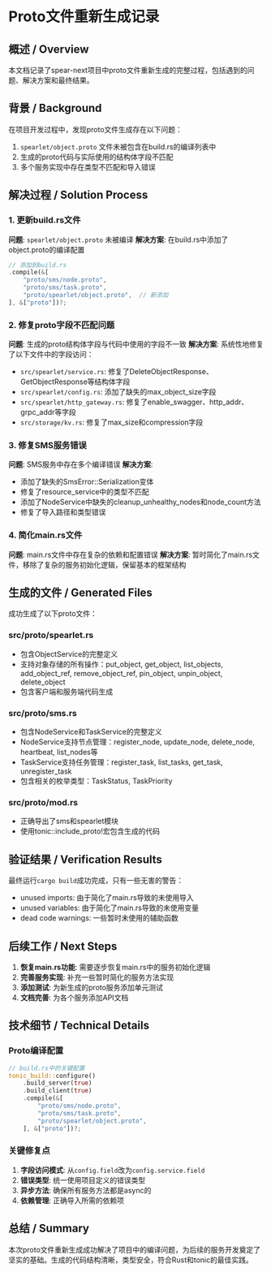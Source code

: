 # Proto文件重新生成记录

## 概述 / Overview

本文档记录了spear-next项目中proto文件重新生成的完整过程，包括遇到的问题、解决方案和最终结果。

## 背景 / Background

在项目开发过程中，发现proto文件生成存在以下问题：
1. `spearlet/object.proto` 文件未被包含在build.rs的编译列表中
2. 生成的proto代码与实际使用的结构体字段不匹配
3. 多个服务实现中存在类型不匹配和导入错误

## 解决过程 / Solution Process

### 1. 更新build.rs文件

**问题**: `spearlet/object.proto` 未被编译
**解决方案**: 在build.rs中添加了object.proto的编译配置

```rust
// 添加到build.rs
.compile(&[
    "proto/sms/node.proto",
    "proto/sms/task.proto", 
    "proto/spearlet/object.proto",  // 新添加
], &["proto"])?;
```

### 2. 修复proto字段不匹配问题

**问题**: 生成的proto结构体字段与代码中使用的字段不一致
**解决方案**: 系统性地修复了以下文件中的字段访问：

- `src/spearlet/service.rs`: 修复了DeleteObjectResponse、GetObjectResponse等结构体字段
- `src/spearlet/config.rs`: 添加了缺失的max_object_size字段
- `src/spearlet/http_gateway.rs`: 修复了enable_swagger、http_addr、grpc_addr等字段
- `src/storage/kv.rs`: 修复了max_size和compression字段

### 3. 修复SMS服务错误

**问题**: SMS服务中存在多个编译错误
**解决方案**:
- 添加了缺失的SmsError::Serialization变体
- 修复了resource_service中的类型不匹配
- 添加了NodeService中缺失的cleanup_unhealthy_nodes和node_count方法
- 修复了导入路径和类型错误

### 4. 简化main.rs文件

**问题**: main.rs文件中存在复杂的依赖和配置错误
**解决方案**: 暂时简化了main.rs文件，移除了复杂的服务初始化逻辑，保留基本的框架结构

## 生成的文件 / Generated Files

成功生成了以下proto文件：

### src/proto/spearlet.rs
- 包含ObjectService的完整定义
- 支持对象存储的所有操作：put_object, get_object, list_objects, add_object_ref, remove_object_ref, pin_object, unpin_object, delete_object
- 包含客户端和服务端代码生成

### src/proto/sms.rs  
- 包含NodeService和TaskService的完整定义
- NodeService支持节点管理：register_node, update_node, delete_node, heartbeat, list_nodes等
- TaskService支持任务管理：register_task, list_tasks, get_task, unregister_task
- 包含相关的枚举类型：TaskStatus, TaskPriority

### src/proto/mod.rs
- 正确导出了sms和spearlet模块
- 使用tonic::include_proto!宏包含生成的代码

## 验证结果 / Verification Results

最终运行`cargo build`成功完成，只有一些无害的警告：
- unused imports: 由于简化了main.rs导致的未使用导入
- unused variables: 由于简化了main.rs导致的未使用变量
- dead code warnings: 一些暂时未使用的辅助函数

## 后续工作 / Next Steps

1. **恢复main.rs功能**: 需要逐步恢复main.rs中的服务初始化逻辑
2. **完善服务实现**: 补充一些暂时简化的服务方法实现
3. **添加测试**: 为新生成的proto服务添加单元测试
4. **文档完善**: 为各个服务添加API文档

## 技术细节 / Technical Details

### Proto编译配置
```rust
// build.rs中的关键配置
tonic_build::configure()
    .build_server(true)
    .build_client(true)
    .compile(&[
        "proto/sms/node.proto",
        "proto/sms/task.proto",
        "proto/spearlet/object.proto",
    ], &["proto"])?;
```

### 关键修复点
1. **字段访问模式**: 从`config.field`改为`config.service.field`
2. **错误类型**: 统一使用项目定义的错误类型
3. **异步方法**: 确保所有服务方法都是async的
4. **依赖管理**: 正确导入所需的依赖项

## 总结 / Summary

本次proto文件重新生成成功解决了项目中的编译问题，为后续的服务开发奠定了坚实的基础。生成的代码结构清晰，类型安全，符合Rust和tonic的最佳实践。